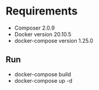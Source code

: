 # Requirements

- Composer 2.0.9
- Docker version 20.10.5
- docker-compose version 1.25.0

## Run

- docker-compose build
- docker-compose up -d
